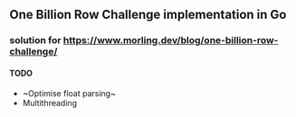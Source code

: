 ## One Billion Row Challenge implementation in Go
### solution for https://www.morling.dev/blog/one-billion-row-challenge/


#### TODO
* ~Optimise float parsing~
* Multithreading
